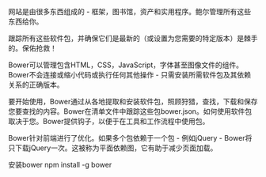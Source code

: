 网站是由很多东西组成的 - 框架，图书馆，资产和实用程序。鲍尔管理所有这些东西给你。

跟踪所有这些软件包，并确保它们是最新的（或设置为您需要的特定版本）是棘手的。保佑抢救！

Bower可以管理包含HTML，CSS，JavaScript，字体甚至图像文件的组件。Bower不会连接或缩小代码或执行任何其他操作 - 只需安装所需软件包及其依赖关系的正确版本。

要开始使用，Bower通过从各地提取和安装软件包，照顾狩猎，查找，下载和保存您要查找的内容。Bower在清单文件中跟踪这些包bower.json。如何使用软件包取决于您。Bower提供钩子，以便于在工具和工作流程中使用包。

Bower针对前端进行了优化。如果多个包依赖于一个包 - 例如jQuery - Bower将只下载jQuery一次。这被称为平面依赖图，它有助于减少页面加载。


安装bower
npm install -g bower
